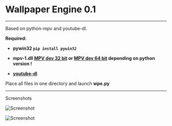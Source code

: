 # Wallpaper Engine 0.1
***
Based on python-mpv and youtube-dl.

**Required:**

* **pywin32 ```pip install pywin32```**

* **mpv-1.dll [MPV dev 32 bit](https://sourceforge.net/projects/mpv-player-windows/files/libmpv/mpv-dev-i686-20200202-git-77a74d9.7z/download) or [MPV dev 64 bit](https://sourceforge.net/projects/mpv-player-windows/files/libmpv/mpv-dev-x86_64-20200202-git-77a74d9.7z/download) depending on python version !**

* **[youtube-dl](http://ytdl-org.github.io/youtube-dl/download.html)**

Place all files in one directory and launch **wpe.py**
***
Screenshots

![Screenshot](https://i.imgur.com/z84TJmm.png)

![Screenshot](https://i.imgur.com/olAvREG.png)

